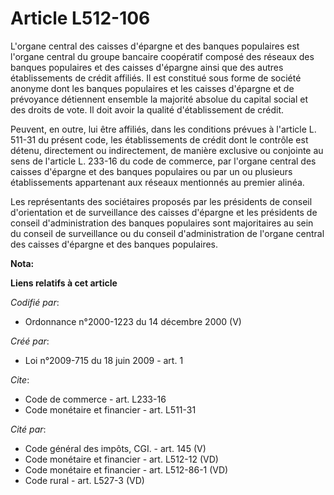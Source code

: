 # Article L512-106

L'organe central des caisses d'épargne et des banques populaires est l'organe central du groupe bancaire coopératif composé
des réseaux des banques populaires et des caisses d'épargne ainsi que des autres établissements de crédit affiliés. Il est
constitué sous forme de société anonyme dont les banques populaires et les caisses d'épargne et de prévoyance détiennent
ensemble la majorité absolue du capital social et des droits de vote. Il doit avoir la qualité d'établissement de crédit. 

Peuvent, en outre, lui être affiliés, dans les conditions prévues à l'article L. 511-31 du présent code, les établissements
de crédit dont le contrôle est détenu, directement ou indirectement, de manière exclusive ou conjointe au sens de l'article
L. 233-16 du code de commerce, par l'organe central des caisses d'épargne et des banques populaires ou par un ou plusieurs
établissements appartenant aux réseaux mentionnés au premier alinéa. 

Les représentants des sociétaires proposés par les présidents de conseil d'orientation et de surveillance des caisses
d'épargne et les présidents de conseil d'administration des banques populaires sont majoritaires au sein du conseil de
surveillance ou du conseil d'administration de l'organe central des caisses d'épargne et des banques populaires.

**Nota:**



**Liens relatifs à cet article**

_Codifié par_:

  - Ordonnance n°2000-1223 du 14 décembre 2000 (V)

_Créé par_:

  - Loi n°2009-715 du 18 juin 2009 - art. 1

_Cite_:

  - Code de commerce - art. L233-16
  - Code monétaire et financier - art. L511-31

_Cité par_:

  - Code général des impôts, CGI. - art. 145 (V)
  - Code monétaire et financier - art. L512-12 (VD)
  - Code monétaire et financier - art. L512-86-1 (VD)
  - Code rural - art. L527-3 (VD)
